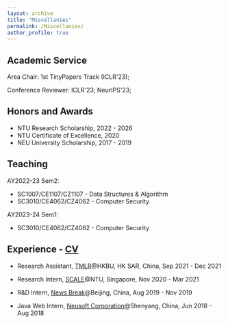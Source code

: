 ```yaml
---
layout: archive
title: "Miscellanies"
permalink: /Miscellanies/
author_profile: true
---
```


## Academic Service

Area Chair: 1st TinyPapers Track (ICLR'23);

Conference Reviewer: ICLR'23; NeurIPS'23;

<!-- Workshop Reviewer: [ML4PS](https://ml4physicalsciences.github.io/2022/), [SyntheticData4ML](https://www.syntheticdata4ml.vanderschaar-lab.com) (NeurIPS'22); [ME-FoMo](https://sites.google.com/view/me-fomo2023), [AfricaNLP](https://sites.google.com/view/africanlp2023/home) (ICLR'23); [SynS & ML](https://syns-ml.github.io/2023) (ICML'23); -->

<!-- Total: 13 -->

## Honors and Awards

* NTU Research Scholarship, 2022 - 2026
* NTU Certificate of Excellence, 2020
* NEU University Scholarship, 2017 - 2019

## Teaching

AY2022-23 Sem2:

* SC1007/CE1107/CZ1107 - Data Structures & Algorithm
* SC3010/CE4062/CZ4062 - Computer Security

AY2023-24 Sem1:

* SC3010/CE4062/CZ4062 - Computer Security

## Experience - [CV](https://royalskye.github.io/files/CV_20210602.pdf)

* Research Assistant, [TMLR](https://bhanml.github.io/)@HKBU, HK SAR, China, Sep 2021 - Dec 2021

* Research Intern, [SCALE](https://www.ntu.edu.sg/scale)@NTU, Singapore, Nov 2020 - Mar 2021

* R&D Intern, [News Break](https://www.newsbreak.com/about)@Beijing, China, Aug 2019 - Nov 2019 

* Java Web Intern, [Neusoft Corporation](https://en.wikipedia.org/wiki/Neusoft)@Shenyang, China, Jun 2018 - Aug 2018

